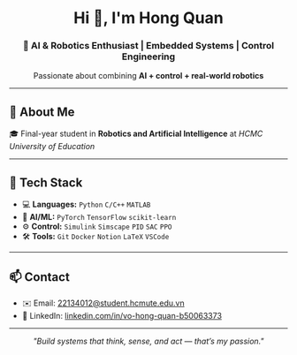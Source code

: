 <!-- Profile README -->

<h1 align="center">Hi 👋, I'm Hong Quan</h1>
<h3 align="center">🤖 AI & Robotics Enthusiast | Embedded Systems | Control Engineering</h3>

<p align="center">
  Passionate about combining <strong>AI + control + real-world robotics</strong>
</p>

---

## 📌 About Me

🎓 Final-year student in <strong>Robotics and Artificial Intelligence</strong> at <em>HCMC University of Education</em>

---

## 🧰 Tech Stack

- 💻 **Languages:** `Python` `C/C++` `MATLAB`  
- 🧠 **AI/ML:** `PyTorch` `TensorFlow` `scikit-learn`  
- ⚙️ **Control:** `Simulink` `Simscape` `PID` `SAC` `PPO`  
- 🛠️ **Tools:** `Git` `Docker` `Notion` `LaTeX` `VSCode`

---

## 📫 Contact

- ✉️ Email: [22134012@student.hcmute.edu.vn](mailto:22134012@student.hcmute.edu.vn)  
- 💼 LinkedIn: [linkedin.com/in/vo-hong-quan-b50063373](https://www.linkedin.com/in/vo-hong-quan-b50063373/)

---

<p align="center"><em>"Build systems that think, sense, and act — that’s my passion."</em></p>
